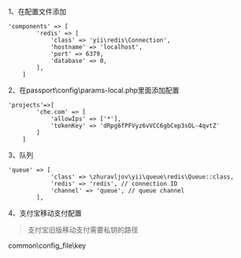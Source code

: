 1、在配置文件添加
```
'components' => [
        'redis' => [
            'class' => 'yii\redis\Connection',
            'hostname' => 'localhost',
            'port' => 6379,
            'database' => 0,
        ],
    ]
```

2、在passport\config\params-local.php里面添加配置
```
'projects'=>[
        'che.com' => [
            'allowIps' => ['*'],
            'tokenKey' => 'dRpg6fPFVyz6vVCC6gbCep3sOL-4qvtZ'
        ]
    ]
```

3、队列
```
'queue' => [
            'class' => \zhuravljov\yii\queue\redis\Queue::class,
            'redis' => 'redis', // connection ID
            'channel' => 'queue', // queue channel
        ],
```


4、支付宝移动支付配置

> 支付宝旧版移动支付需要私钥的路径

common\config_file\key
